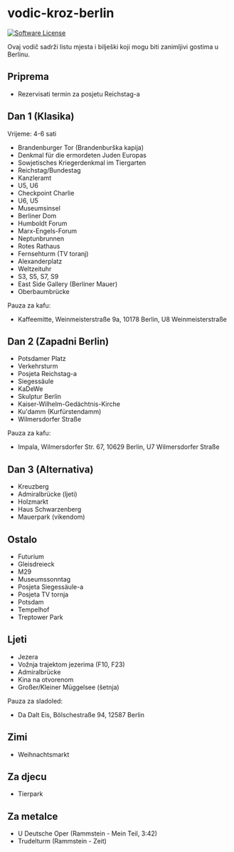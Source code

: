 # vodic-kroz-berlin

[![Software License](https://img.shields.io/badge/license-MIT-green.svg)](LICENSE)

Ovaj vodič sadrži listu mjesta i bilješki koji mogu biti zanimljivi gostima u Berlinu.

## Priprema

- Rezervisati termin za posjetu Reichstag-a

## Dan 1 (Klasika)

Vrijeme: 4-6 sati

- Brandenburger Tor (Brandenburška kapija)
- Denkmal für die ermordeten Juden Europas
- Sowjetisches Kriegerdenkmal im Tiergarten
- Reichstag/Bundestag
- Kanzleramt
- U5, U6
- Checkpoint Charlie
- U6, U5
- Museumsinsel
- Berliner Dom
- Humboldt Forum
- Marx-Engels-Forum
- Neptunbrunnen
- Rotes Rathaus
- Fernsehturm (TV toranj)
- Alexanderplatz
- Weltzeituhr
- S3, S5, S7, S9
- East Side Gallery (Berliner Mauer)
- Oberbaumbrücke

Pauza za kafu:

- Kaffeemitte, Weinmeisterstraße 9a, 10178 Berlin, U8 Weinmeisterstraße

## Dan 2 (Zapadni Berlin)

- Potsdamer Platz
- Verkehrsturm
- Posjeta Reichstag-a
- Siegessäule
- KaDeWe
- Skulptur Berlin
- Kaiser-Wilhelm-Gedächtnis-Kirche
- Ku'damm (Kurfürstendamm)
- Wilmersdorfer Straße

Pauza za kafu:

- Impala, Wilmersdorfer Str. 67, 10629 Berlin, U7 Wilmersdorfer Straße

## Dan 3 (Alternativa)

- Kreuzberg
- Admiralbrücke (ljeti)
- Holzmarkt
- Haus Schwarzenberg
- Mauerpark (vikendom)

## Ostalo

- Futurium
- Gleisdreieck
- M29
- Museumssonntag
- Posjeta Siegessäule-a
- Posjeta TV tornja
- Potsdam
- Tempelhof
- Treptower Park

## Ljeti

- Jezera
- Vožnja trajektom jezerima (F10, F23)
- Admiralbrücke
- Kina na otvorenom
- Großer/Kleiner Müggelsee (šetnja)

Pauza za sladoled:

- Da Dalt Eis, Bölschestraße 94, 12587 Berlin

## Zimi

- Weihnachtsmarkt

## Za djecu

- Tierpark

## Za metalce

- U Deutsche Oper (Rammstein - Mein Teil, 3:42)
- Trudelturm (Rammstein - Zeit)
